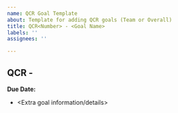 ```yaml
---
name: QCR Goal Template
about: Template for adding QCR goals (Team or Overall)
title: QCR<Number> - <Goal Name>
labels: ''
assignees: ''

---
```


## QCR<Number> - <Goal Title>
**Due Date: <Date of QCR>**
- <Extra goal information/details>
